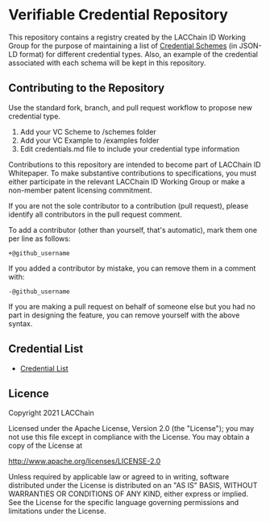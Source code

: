 # Verifiable Credential Repository

This repository contains a registry created by the
LACChain ID Working Group for the purpose of maintaining a list of [Credential Schemes](https://www.w3.org/TR/vc-data-model/#contexts) (in JSON-LD format)
for different credential types. Also, an example of the credential associated with each schema will be kept in this repository.

## Contributing to the Repository

Use the standard fork, branch, and pull request workflow to propose new credential type.

1. Add your VC Scheme to /schemes folder
2. Add your VC Example to /examples folder
3. Edit credentials.md file to include your credential type information

Contributions to this repository are intended to become part of LACChain ID Whitepaper. To make substantive contributions to specifications, you must either participate
in the relevant LACChain ID Working Group or make a non-member patent licensing commitment.

If you are not the sole contributor to a contribution (pull request), please identify all
contributors in the pull request comment.

To add a contributor (other than yourself, that's automatic), mark them one per line as follows:

```
+@github_username
```

If you added a contributor by mistake, you can remove them in a comment with:

```
-@github_username
```

If you are making a pull request on behalf of someone else but you had no part in designing the
feature, you can remove yourself with the above syntax.

## Credential List

- [Credential List](./credentials.md)


## Licence

Copyright 2021 LACChain

Licensed under the Apache License, Version 2.0 (the "License"); you may not use this file except in compliance with the License. You may obtain a copy of the License at

http://www.apache.org/licenses/LICENSE-2.0

Unless required by applicable law or agreed to in writing, software distributed under the License is distributed on an "AS IS" BASIS, WITHOUT WARRANTIES OR CONDITIONS OF ANY KIND, either express or implied. See the License for the specific language governing permissions and limitations under the License.